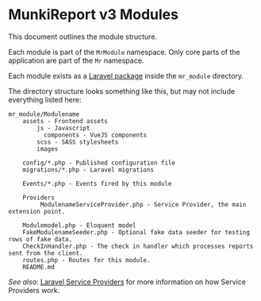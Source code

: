 MunkiReport v3 Modules
======================

This document outlines the module structure.

Each module is part of the `MrModule` namespace. Only core parts of the application are part of the `Mr` namespace.

Each module exists as a [Laravel package](https://laravel.com/docs/5.4/packages) inside the `mr_module` directory.

The directory structure looks something like this, but may not include everything listed here:

    mr_module/Modulename
        assets - Frontend assets
            js - Javascript
              components - VueJS components
            scss - SASS stylesheets
            images
           
        config/*.php - Published configuration file
        migrations/*.php - Laravel migrations
        
        Events/*.php - Events fired by this module
        
        Providers
             ModulenameServiceProvider.php - Service Provider, the main extension point.
          
        Modulemodel.php - Eloquent model
        FakeModulenameSeeder.php - Optional fake data seeder for testing rows of fake data.
        CheckInHandler.php - The check in handler which processes reports sent from the client.
        routes.php - Routes for this module.
        README.md
        
*See also:* [Laravel Service Providers](https://laravel.com/docs/5.4/providers) for more information on how Service 
Providers work.

